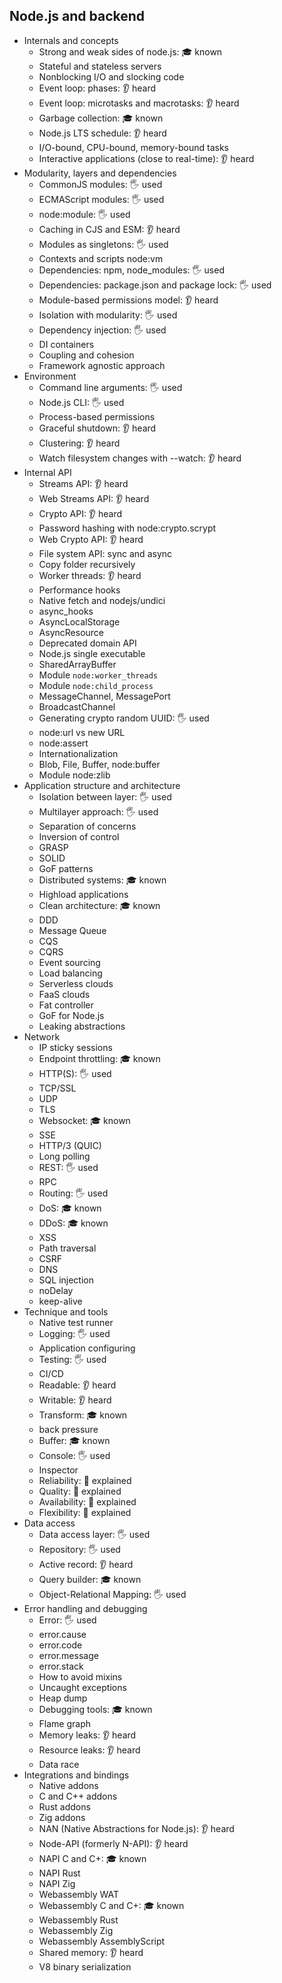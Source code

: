 ## Node.js and backend

- Internals and concepts
  - Strong and weak sides of node.js: 🎓 known
  - Stateful and stateless servers
  - Nonblocking I/O and slocking code
  - Event loop: phases: 👂 heard
  - Event loop: microtasks and macrotasks: 👂 heard
  - Garbage collection: 🎓 known
  - Node.js LTS schedule: 👂 heard
  - I/O-bound, CPU-bound, memory-bound tasks
  - Interactive applications (close to real-time): 👂 heard
- Modularity, layers and dependencies
  - CommonJS modules: 🖐️ used
  - ECMAScript modules: 🖐️ used
  - node:module: 🖐️ used
  - Caching in CJS and ESM: 👂 heard
  - Modules as singletons: 🖐️ used
  - Contexts and scripts node:vm
  - Dependencies: npm, node_modules: 🖐️ used
  - Dependencies: package.json and package lock: 🖐️ used
  - Module-based permissions model: 👂 heard
  - Isolation with modularity: 🖐️ used
  - Dependency injection: 🖐️ used
  - DI containers
  - Coupling and cohesion
  - Framework agnostic approach
- Environment
  - Command line arguments: 🖐️ used
  - Node.js CLI: 🖐️ used
  - Process-based permissions
  - Graceful shutdown: 👂 heard
  - Clustering: 👂 heard
  - Watch filesystem changes with --watch: 👂 heard
- Internal API
  - Streams API: 👂 heard
  - Web Streams API: 👂 heard
  - Crypto API: 👂 heard
  - Password hashing with node:crypto.scrypt
  - Web Crypto API: 👂 heard
  - File system API: sync and async
  - Copy folder recursively
  - Worker threads: 👂 heard
  - Performance hooks
  - Native fetch and nodejs/undici
  - async_hooks
  - AsyncLocalStorage
  - AsyncResource
  - Deprecated domain API
  - Node.js single executable
  - SharedArrayBuffer
  - Module `node:worker_threads`
  - Module `node:child_process`
  - MessageChannel, MessagePort
  - BroadcastChannel
  - Generating crypto random UUID: 🖐️ used
  - node:url vs new URL
  - node:assert
  - Internationalization
  - Blob, File, Buffer, node:buffer
  - Module node:zlib
- Application structure and architecture
  - Isolation between layer: 🖐️ used
  - Multilayer approach: 🖐️ used
  - Separation of concerns
  - Inversion of control
  - GRASP
  - SOLID
  - GoF patterns
  - Distributed systems: 🎓 known
  - Highload applications
  - Clean architecture: 🎓 known
  - DDD
  - Message Queue
  - CQS
  - CQRS
  - Event sourcing
  - Load balancing
  - Serverless clouds
  - FaaS clouds
  - Fat controller
  - GoF for Node.js
  - Leaking abstractions
- Network
  - IP sticky sessions
  - Endpoint throttling: 🎓 known
  - HTTP(S): 🖐️ used
  - TCP/SSL
  - UDP
  - TLS
  - Websocket: 🎓 known
  - SSE
  - HTTP/3 (QUIC)
  - Long polling
  - REST: 🖐️ used
  - RPC
  - Routing: 🖐️ used
  - DoS: 🎓 known
  - DDoS: 🎓 known
  - XSS
  - Path traversal
  - CSRF
  - DNS
  - SQL injection
  - noDelay
  - keep-alive
- Technique and tools
  - Native test runner
  - Logging: 🖐️ used
  - Application configuring
  - Testing: 🖐️ used
  - CI/CD
  - Readable: 👂 heard
  - Writable: 👂 heard
  - Transform: 🎓 known
  - back pressure
  - Buffer: 🎓 known
  - Console: 🖐️ used
  - Inspector
  - Reliability: 🙋 explained
  - Quality: 🙋 explained
  - Availability: 🙋 explained
  - Flexibility: 🙋 explained
- Data access
  - Data access layer: 🖐️ used
  - Repository: 🖐️ used
  - Active record: 👂 heard
  - Query builder: 🎓 known
  - Object-Relational Mapping: 🖐️ used
- Error handling and debugging
  - Error: 🖐️ used
  - error.cause
  - error.code
  - error.message
  - error.stack
  - How to avoid mixins
  - Uncaught exceptions
  - Heap dump
  - Debugging tools: 🎓 known
  - Flame graph
  - Memory leaks: 👂 heard
  - Resource leaks: 👂 heard
  - Data race
- Integrations and bindings
  - Native addons
  - C and C++ addons
  - Rust addons
  - Zig addons
  - NAN (Native Abstractions for Node.js): 👂 heard
  - Node-API (formerly N-API): 👂 heard
  - NAPI C and C+: 🎓 known
  - NAPI Rust
  - NAPI Zig
  - Webassembly WAT
  - Webassembly C and C+: 🎓 known
  - Webassembly Rust
  - Webassembly Zig
  - Webassembly AssemblyScript
  - Shared memory: 👂 heard
  - V8 binary serialization
